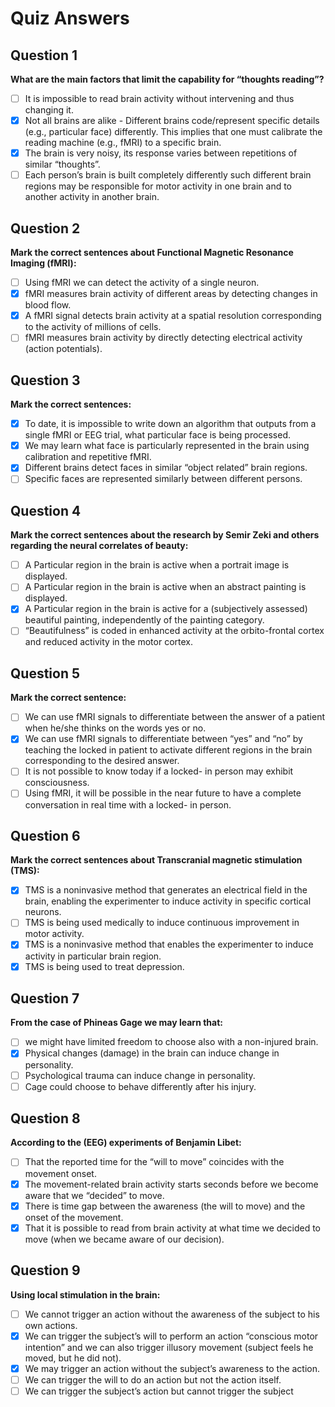 # Quiz Answers

## Question 1
**What are the main factors that limit the capability for “thoughts reading”?**

- [ ] It is impossible to read brain activity without intervening and thus changing it.
- [x] Not all brains are alike - Different brains code/represent specific details (e.g., particular face) differently. This implies that one must calibrate the reading machine (e.g., fMRI) to a specific brain.
- [x] The brain is very noisy, its response varies between repetitions of similar “thoughts”.
- [ ] Each person’s brain is built completely differently such different brain regions may be responsible for motor activity in one brain and to another activity in another brain.

## Question 2
**Mark the correct sentences about Functional Magnetic Resonance Imaging (fMRI):**

- [ ] Using fMRI we can detect the activity of a single neuron.
- [x] fMRI measures brain activity of different areas by detecting changes in blood flow.
- [x] A fMRI signal detects brain activity at a spatial resolution corresponding to the activity of millions of cells.
- [ ] fMRI measures brain activity by directly detecting electrical activity (action potentials).

## Question 3
**Mark the correct sentences:**

- [x] To date, it is impossible to write down an algorithm that outputs from a single fMRI or EEG trial, what particular face is being processed.
- [x] We may learn what face is particularly represented in the brain using calibration and repetitive fMRI.
- [x] Different brains detect faces in similar “object related” brain regions.
- [ ] Specific faces are represented similarly between different persons.

## Question 4
**Mark the correct sentences about the research by Semir Zeki and others regarding the neural correlates of beauty:**

- [ ] A Particular region in the brain is active when a portrait image is displayed.
- [ ] A Particular region in the brain is active when an abstract painting is displayed.
- [x] A Particular region in the brain is active for a (subjectively assessed) beautiful painting, independently of the painting category.
- [ ] “Beautifulness” is coded in enhanced activity at the orbito-frontal cortex and reduced activity in the motor cortex.

## Question 5
**Mark the correct sentence:**

- [ ] We can use fMRI signals to differentiate between the answer of a patient when he/she thinks on the words yes or no.
- [x] We can use fMRI signals to differentiate between “yes” and “no” by teaching the locked in patient to activate different regions in the brain corresponding to the desired answer.
- [ ] It is not possible to know today if a locked- in person may exhibit consciousness.
- [ ] Using fMRI, it will be possible in the near future to have a complete conversation in real time with a locked- in person.

## Question 6
**Mark the correct sentences about Transcranial magnetic stimulation (TMS):**

- [x] TMS is a noninvasive method that generates an electrical field in the brain, enabling the experimenter to induce activity in specific cortical neurons.
- [ ] TMS is being used medically to induce continuous improvement in motor activity.
- [x] TMS is a noninvasive method that enables the experimenter to induce activity in particular brain region.
- [x] TMS is being used to treat depression.

## Question 7
**From the case of Phineas Gage we may learn that:**

- [ ] we might have limited freedom to choose also with a non-injured brain.
- [x] Physical changes (damage) in the brain can induce change in personality.
- [ ] Psychological trauma can induce change in personality.
- [ ] Cage could choose to behave differently after his injury.

## Question 8
**According to the (EEG) experiments of Benjamin Libet:**

- [ ] That the reported time for the “will to move” coincides with the movement onset.
- [x] The movement-related brain activity starts seconds before we become aware that we “decided” to move.
- [x] There is time gap between the awareness (the will to move) and the onset of the movement.
- [x] That it is possible to read from brain activity at what time we decided to move (when we became aware of our decision).

## Question 9
**Using local stimulation in the brain:**

- [ ] We cannot trigger an action without the awareness of the subject to his own actions.
- [x] We can trigger the subject’s will to perform an action “conscious motor intention” and we can also trigger illusory movement (subject feels he moved, but he did not).
- [x] We may trigger an action without the subject’s awareness to the action.
- [ ] We can trigger the will to do an action but not the action itself.
- [ ] We can trigger the subject’s action but cannot trigger the subject
